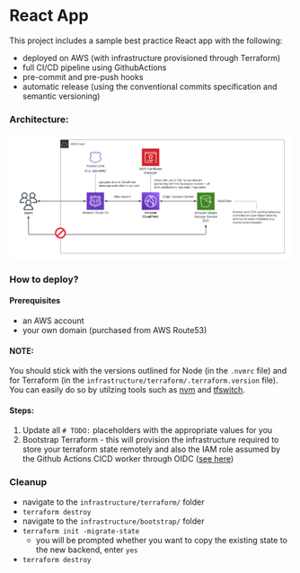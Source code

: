 # React App

This project includes a sample best practice React app with the following:
- deployed on AWS (with infrastructure provisioned through Terraform)
- full CI/CD pipeline using GithubActions
- pre-commit and pre-push hooks
- automatic release (using the conventional commits specification and semantic versioning)

### Architecture:
![Solution Architecture](https://github.com/volenpopov/react-gha/blob/main/architecture.png)

### How to deploy?

#### Prerequisites
 - an AWS account
 - your own domain (purchased from AWS Route53)

#### NOTE:
You should stick with the versions outlined for Node (in the `.nvmrc` file) and for Terraform (in the `infrastructure/terraform/.terraform.version` file). You can easily do so by utilzing tools such as [nvm](https://github.com/nvm-sh/nvm) and [tfswitch](https://github.com/warrensbox/terraform-switcher).

 #### Steps:
 1) Update all `# TODO:` placeholders with the appropriate values for you
 2) Bootstrap Terraform - this will provision the infrastructure required to store your terraform state remotely and also the IAM role assumed by the Github Actions CICD worker through OIDC ([see here](infrastructure/bootstrap/README.md))
 
 ### Cleanup
  - navigate to the `infrastructure/terraform/` folder
  - `terraform destroy`
  - navigate to the `infrastructure/bootstrap/` folder
  - `terraform init -migrate-state`
    - you will be prompted whether you want to copy the existing state to the new backend, enter `yes`
  - `terraform destroy`
 

  
